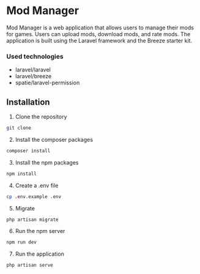 # Mod Manager

Mod Manager is a web application that allows users to manage their mods for games. Users can upload mods, download mods, and rate mods. The application is built using the Laravel framework and the Breeze starter kit.
### Used technologies
- laravel/laravel
- laravel/breeze
- spatie/laravel-permission
## Installation

1. Clone the repository
```bash
git clone
```
2. Install the composer packages
```bash
composer install
```
3. Install the npm packages
```bash
npm install
```
4. Create a .env file
```bash
cp .env.example .env
```
5. Migrate
```bash
php artisan migrate
```
6. Run the npm server
```bash
npm run dev
```
7. Run the application
```bash
php artisan serve
```
